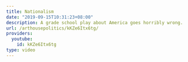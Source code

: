 ```yaml
---
title: Nationalism
date: "2019-09-15T10:31:23+08:00"
description: A grade school play about America goes horribly wrong.
url: /arthousepolitics/kKZe6Itx6tg/
providers:
  youtube:
    id: kKZe6Itx6tg
type: video
---
```

